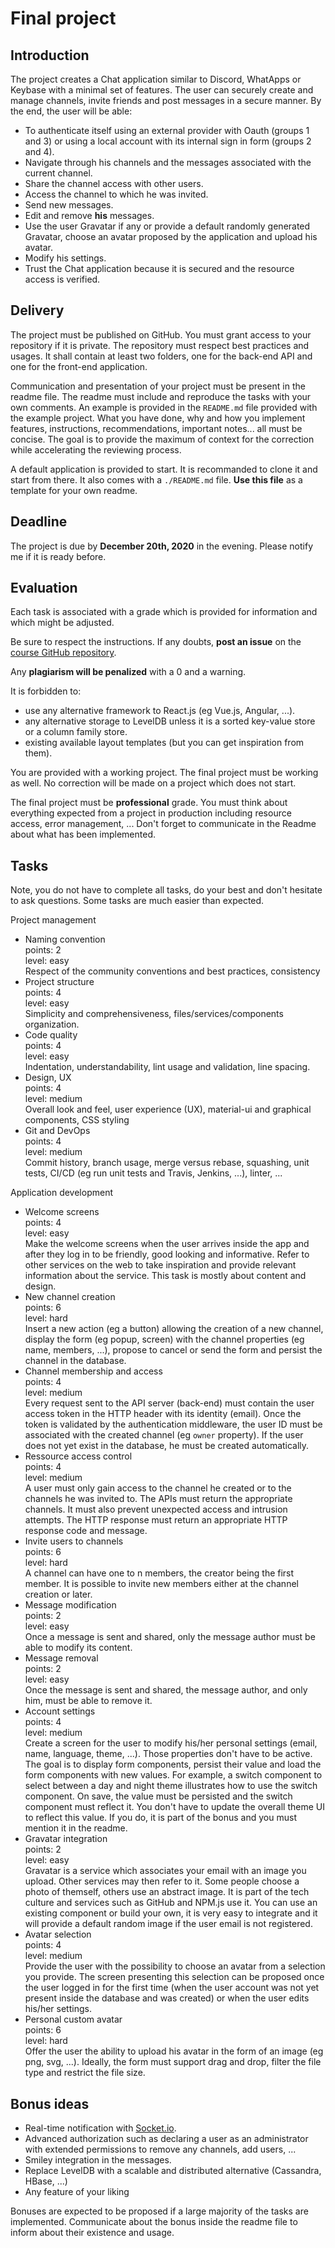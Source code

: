 
# Final project

## Introduction

The project creates a Chat application similar to Discord, WhatApps or Keybase with a minimal set of features. The user can securely create and manage channels, invite friends and post messages in a secure manner. By the end, the user will be able:

* To authenticate itself using an external provider with Oauth (groups 1 and 3) or using a local account with its internal sign in form (groups 2 and 4).
* Navigate through his channels and the messages associated with the current channel.
* Share the channel access with other users.
* Access the channel to which he was invited.
* Send new messages.
* Edit and remove **his** messages.
* Use the user Gravatar if any or provide a default randomly generated Gravatar, choose an avatar proposed by the application and upload his avatar.
* Modify his settings.
* Trust the Chat application because it is secured and the resource access is verified.

## Delivery

The project must be published on GitHub. You must grant access to your repository if it is private. The repository must respect best practices and usages. It shall contain at least two folders, one for the back-end API and one for the front-end application.

Communication and presentation of your project must be present in the readme file. The readme must include and reproduce the tasks with your own comments. An example is provided in the `README.md` file provided with the example project. What you have done, why and how you implement features, instructions, recommendations, important notes... all must be concise. The goal is to provide the maximum of context for the correction while accelerating the reviewing process.

A default application is provided to start. It is recommanded to clone it and start from there. It also comes with a `./README.md` file. **Use this file** as a template for your own readme.

## Deadline

The project is due by **December 20th, 2020** in the evening. Please notify me if it is ready before.

## Evaluation

Each task is associated with a grade which is provided for information and which might be adjusted.

Be sure to respect the instructions. If any doubts, **post an issue** on the [course GitHub repository](https://github.com/adaltas/ece-2020-fall-webtech/).

Any **plagiarism will be penalized** with a 0 and a warning.

It is forbidden to:

* use any alternative framework to React.js (eg Vue.js, Angular, ...).
* any alternative storage to LevelDB unless it is a sorted key-value store or a column family store.
* existing available layout templates (but you can get inspiration from them).

You are provided with a working project. The final project must be working as well. No correction will be made on a project which does not start.

The final project must be **professional** grade. You must think about everything expected from a project in production including resource access, error management, ... Don't forget to communicate in the Readme about what has been implemented.

## Tasks

Note, you do not have to complete all tasks, do your best and don't hesitate to ask questions. Some tasks are much easier than expected.

Project management

* Naming convention   
  points: 2   
  level: easy   
  Respect of the community conventions and best practices, consistency
* Project structure   
  points: 4   
  level: easy   
  Simplicity and comprehensiveness, files/services/components organization.
* Code quality   
  points: 4   
  level: easy   
  Indentation, understandability, lint usage and validation, line spacing.
* Design, UX   
  points: 4   
  level: medium   
  Overall look and feel, user experience (UX), material-ui and graphical components, CSS styling
* Git and DevOps   
  points: 4   
  level: medium   
  Commit history, branch usage, merge versus rebase, squashing, unit tests, CI/CD (eg run unit tests and Travis, Jenkins, ...), linter, ...

Application development

* Welcome screens   
  points: 4   
  level: easy   
  Make the welcome screens when the user arrives inside the app and after they log in to be friendly, good looking and informative. Refer to other services on the web to take inspiration and provide relevant information about the service. This task is mostly about content and design.
* New channel creation   
  points: 6   
  level: hard   
  Insert a new action (eg a button) allowing the creation of a new channel, display the form (eg popup, screen) with the channel properties (eg name, members, ...), propose to cancel or send the form and persist the channel in the database.
* Channel membership and access   
  points: 4   
  level: medium   
  Every request sent to the API server (back-end) must contain the user access token in the HTTP header with its identity (email). Once the token is validated by the authentication middleware, the user ID must be associated with the created channel (eg `owner` property). If the user does not yet exist in the database, he must be created automatically.
* Ressource access control   
  points: 4   
  level: medium   
  A user must only gain access to the channel he created or to the channels he was invited to. The APIs must return the appropriate channels. It must also prevent unexpected access and intrusion attempts. The HTTP response must return an appropriate HTTP response code and message.
* Invite users to channels   
  points: 6   
  level: hard   
  A channel can have one to n members, the creator being the first member. It is possible to invite new members either at the channel creation or later.
* Message modification   
  points: 2   
  level: easy   
  Once a message is sent and shared, only the message author must be able to modify its content.
* Message removal   
  points: 2   
  level: easy   
  Once the message is sent and shared, the message author, and only him, must be able to remove it.
* Account settings   
  points: 4   
  level: medium   
  Create a screen for the user to modify his/her personal settings (email, name, language, theme, ...). Those properties don't have to be active. The goal is to display form components, persist their value and load the form components with new values. For example, a switch component to select between a day and night theme illustrates how to use the switch component. On save, the value must be persisted and the switch component must reflect it. You don't have to update the overall theme UI to reflect this value. If you do, it is part of the bonus and you must mention it in the readme.
* Gravatar integration   
  points: 2   
  level: easy   
  Gravatar is a service which associates your email with an image you upload. Other services may then refer to it. Some people choose a photo of themself, others use an abstract image. It is part of the tech culture and services such as GitHub and NPM.js use it. You can use an existing component or build your own, it is very easy to integrate and it will provide a default random image if the user email is not registered.
* Avatar selection   
  points: 4   
  level: medium   
  Provide the user with the possibility to choose an avatar from a selection you provide. The screen presenting this selection can be proposed once the user logged in for the first time (when the user account was not yet present inside the database and was created) or when the user edits his/her settings.
* Personal custom avatar   
  points: 6   
  level: hard   
  Offer the user the ability to upload his avatar in the form of an image (eg png, svg, ...). Ideally, the form must support drag and drop, filter the file type and restrict the file size.

## Bonus ideas

* Real-time notification with [Socket.io](https://socket.io/).
* Advanced authorization such as declaring a user as an administrator with extended permissions to remove any channels, add users, ...
* Smiley integration in the messages.
* Replace LevelDB with a scalable and distributed alternative (Cassandra, HBase, ...)
* Any feature of your liking

Bonuses are expected to be proposed if a large majority of the tasks are implemented. Communicate about the bonus inside the readme file to inform about their existence and usage.
